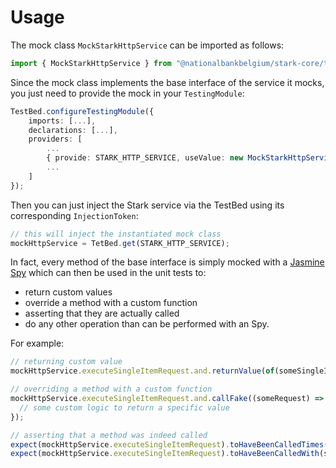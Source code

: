 # Usage

The mock class `MockStarkHttpService` can be imported as follows:

```typescript
import { MockStarkHttpService } from "@nationalbankbelgium/stark-core/testing";
```

Since the mock class implements the base interface of the service it mocks, you just need to provide the mock in your `TestingModule`:

```typescript
TestBed.configureTestingModule({
    imports: [...],
    declarations: [...],
    providers: [
        ...
        { provide: STARK_HTTP_SERVICE, useValue: new MockStarkHttpService() },
        ...
    ]
});
```

Then you can just inject the Stark service via the TestBed using its corresponding `InjectionToken`:

```typescript
// this will inject the instantiated mock class
mockHttpService = TetBed.get(STARK_HTTP_SERVICE);
```

In fact, every method of the base interface is simply mocked
with a [Jasmine Spy](https://jasmine.github.io/api/3.5/Spy.html) which can then be used in the unit tests to:

- return custom values
- override a method with a custom function
- asserting that they are actually called
- do any other operation than can be performed with an Spy.

For example:

```typescript
// returning custom value
mockHttpService.executeSingleItemRequest.and.returnValue(of(someSingleItemResponseWrapper));

// overriding a method with a custom function
mockHttpService.executeSingleItemRequest.and.callFake((someRequest) => {
  // some custom logic to return a specific value
});

// asserting that a method was indeed called
expect(mockHttpService.executeSingleItemRequest).toHaveBeenCalledTimes(1);
expect(mockHttpService.executeSingleItemRequest).toHaveBeenCalledWith(someRequest);
```
